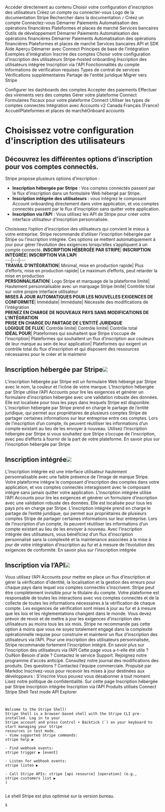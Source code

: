 Accéder directement au contenu
Choisir votre configuration d'inscription des utilisateurs
Créez un compte
ou 
connecter-vous
Logo de la documentation Stripe
Rechercher dans la documentation
`/`
Créez un compte
Connectez-vous
Démarrer
Paiements
Automatisation des opérations financières
Plateformes et places de marché
Services bancaires
Outils de développement
Démarrer
Paiements
Automatisation des opérations financières
Démarrer
Paiements
Automatisation des opérations financières
Plateformes et places de marché
Services bancaires
API et SDK
Aide
Aperçu
Démarrer avec Connect
Principes de base de l'intégration
Exemples d'intégration
Inscrire des comptes
Choisir votre configuration d'inscription des utilisateurs
Stripe-hosted onboarding
Inscription des utilisateurs intégrée
Inscription via l'API
Fonctionnalités du compte
Informations de vérification requises
Types de contrat de services
Vérifications supplémentaires
Partage de l'entité juridique
Migrer vers Stripe


Configurer les dashboards des comptes
Accepter des paiements
Effectuer des virements vers des comptes
Gérer votre plateforme Connect
Formulaires fiscaux pour votre plateforme Connect
Utiliser les types de comptes connectés
Intégration avec Accounts v2
Canada
Français (France)
AccueilPlateformes et places de marchéOnboard accounts
# Choisissez votre configuration d'inscription des utilisateurs
## Découvrez les différentes options d'inscription pour vos comptes connectés.
Stripe propose plusieurs options d’inscription :
  * **Inscription hébergée par Stripe** : Vos comptes connectés passent par le flux d’inscription dans un formulaire Web hébergé par Stripe.
  * **Inscription intégrée des utilisateurs** : vous intégrez le composant Account onboarding directement dans votre application, et vos comptes connectés passent par le flux d’inscription sans quitter votre application.
  * **Inscription via l’API** : Vous utilisez les API de Stripe pour créer votre interface utilisateur d’inscription personnalisée.


Choisissez l’option d’inscription des utilisateurs qui convient le mieux à votre entreprise. Stripe recommande d’utiliser l’inscription hébergée par Stripe ou l’inscription intégrée. Ces options se mettent automatiquement à jour pour gérer l’évolution des exigences lorsqu’elles s’appliquent à un compte connecté.
**INSCRIPTION HÉBERGÉE PAR STRIPE**| **INSCRIPTION INTÉGRÉE**| **INSCRIPTION VIA L’API**  
---|---|---  
**TRAVAIL D’INTÉGRATION**|  Minimal, mise en production rapide| Plus d’efforts, mise en production rapide| Le maximum d’efforts, peut retarder la mise en production  
**PERSONNALISATION**|  Logo Stripe et marquage de la plateforme limité| Hautement personnalisable avec un marquage Stripe limité| Contrôle total sur votre propre interface utilisateur  
**MISES À JOUR AUTOMATIQUES POUR LES NOUVELLES EXIGENCES DE CONFORMITÉ**|  Immédiate| Immédiate| Nécessite des modifications de l’intégration  
**PRENEZ EN CHARGE DE NOUVEAUX PAYS SANS MODIFICATIONS DE L’INTÉGRATION**  
**PRISE EN CHARGE DU PARTAGE DE L’ENTITÉ JURIDIQUE**  
**LOGIQUE DE FLUX**|  Contrôle limité| Contrôle limité| Contrôle total  
**IDÉAL POUR**|  Plateformes qui souhaitent que Stripe s’occupe de l’inscription| Plateformes qui souhaitent un flux d’inscription aux couleurs de leur marque au sein de leur application| Plateformes qui exigent un contrôle total du flux d’inscription et qui disposent des ressources nécessaires pour le créer et le maintenir  
## Inscription hébergée par Stripe![](https://b.stripecdn.com/docs-statics-srv/assets/fcc3a1c24df6fcffface6110ca4963de.svg)
L’inscription hébergée par Stripe est un formulaire Web hébergé par Stripe avec le nom, la couleur et l’icône de votre marque. L’Inscription hébergée par Stripe utilise l’API Accounts pour lire les exigences et générer un formulaire d’inscription hébergée avec une validation robuste des données. Elle est localisée pour tous les pays dans lesquels Stripe est disponible.
L’inscription hébergée par Stripe prend en charge le partage de l’entité juridique, qui permet aux propriétaires de plusieurs comptes Stripe de partager certaines informations sur leur entreprise entre ces comptes. Lors de l’inscription d’un compte, ils peuvent réutiliser les informations d’un compte existant au lieu de les envoyer à nouveau.
Utilisez l’Inscription hébergée par Stripe si vous souhaitez que Stripe s’occupe de l’inscription, avec peu d’efforts à fournir de la part de votre plateforme.
En savoir plus sur l’inscription hébergée par Stripe
## Inscription intégrée![](https://b.stripecdn.com/docs-statics-srv/assets/fcc3a1c24df6fcffface6110ca4963de.svg)
L’inscription intégrée est une interface utilisateur hautement personnalisable avec une faible présence de l’image de marque Stripe. Votre plateforme intègre le composant d’inscription des comptes dans votre application, et vos comptes connectés interagissent avec le composant intégré sans jamais quitter votre application. L’inscription intégrée utilise l’API Accounts pour lire les exigences et générer un formulaire d’inscription avec une validation robuste des données. Elle est localisée pour tous les pays pris en charge par Stripe.
L’inscription intégrée prend en charge le partage de l’entité juridique, qui permet aux propriétaires de plusieurs comptes Stripe de partager certaines informations sur leur entreprise. Lors de l’inscription d’un compte, ils peuvent réutiliser les informations d’un compte existant au lieu de les envoyer à nouveau.
Avec l’inscription intégrée des utilisateurs, vous bénéficiez d’un flux d’inscription personnalisé sans la complexité et la maintenance associées à la mise à jour de votre intégration d’inscription au fur et à mesure de l’évolution des exigences de conformité.
En savoir plus sur l’inscription intégrée
## Inscription via l’API![](https://b.stripecdn.com/docs-statics-srv/assets/fcc3a1c24df6fcffface6110ca4963de.svg)
Vous utilisez l’API Accounts pour mettre en place un flux d’inscription et gérer la vérification d’identité, la localisation et la gestion des erreurs pour chaque pays dans lequel vos comptes connectés s’inscrivent. Stripe peut être complètement invisible pour le titulaire du compte. Votre plateforme est responsable de toutes les interactions avec vos comptes connectés et de la collecte de toutes les informations nécessaires à la vérification de chaque compte. Les exigences de vérification sont mises à jour au fur et à mesure que les lois et les réglementations changent dans le monde. Vous devez prévoir de revoir et de mettre à jour les exigences d’inscription des utilisateurs au moins tous les six mois.
Stripe ne recommande pas cette option à moins que vous ne soyez totalement engagé dans la complexité opérationnelle requise pour construire et maintenir un flux d’inscription des utilisateurs via l’API. Pour une inscription des utilisateurs personnalisée, Stripe recommande fortement l’inscription intégré.
En savoir plus sur l’inscription des utilisateurs via l’API
Cette page vous a-t-elle été utile ?
OuiNon
Besoin d'aide ? Contactez le service Support.
Rejoignez notre programme d'accès anticipé.
Consultez notre journal des modifications des produits.
Des questions ? Contactez l'équipe commerciale.
Propulsé par Markdoc
Inscrivez-vous pour recevoir les mises à jour destinées aux développeurs :
S'inscrire
Vous pouvez vous désabonner à tout moment. Lisez notre politique de confidentialité.
Sur cette page
Inscription hébergée par Stripe
Inscription intégrée
Inscription via l’API
Produits utilisés
Connect
Stripe Shell
Test mode
API Explorer
```


Welcome to the Stripe Shell!
Stripe Shell is a browser-based shell with the Stripe CLI pre-installed. Log in to your
Stripe account and press Control + Backtick (`) on your keyboard to start managing your Stripe
resources in test mode.
- View supported Stripe commands: 
stripe help ▶️

- Find webhook events: 
stripe trigger ▶️ [event]

- Listen for webhook events: 
stripe listen ▶

- Call Stripe APIs: stripe [api resource] [operation] (e.g., 
stripe customers list ▶️
)


```

Le shell Stripe est plus optimisé sur la version bureau.
```
$
```

